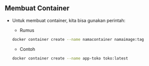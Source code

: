 ## Membuat Container

- Untuk membuat container, kita bisa gunakan perintah:

    + Rumus
    ```bash
    docker container create --name namacontainer namaimage:tag
    ```
    
    + Contoh
    ```bash
    docker container create --name app-toko toko:latest
    ```

